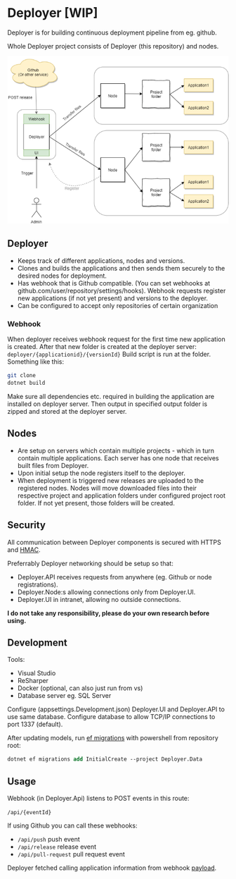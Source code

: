# Deployer [WIP]

Deployer is for building continuous deployment pipeline from eg. github.

Whole Deployer project consists of Deployer (this repository) and nodes.

![diagram](docs/images/diagram.png)

## Deployer

- Keeps track of different applications, nodes and versions.
- Clones and builds the applications and then sends them securely to the desired nodes for deployment.
- Has webhook that is Github compatible. (You can set webhooks at github.com/user/repository/settings/hooks).
Webhook requests register new applications (if not yet present) and versions to the deployer.
- Can be configured to accept only repositories of certain organization

### Webhook

When deployer receives webhook request for the first time new application is created.
After that new folder is created at the deployer server: `deployer/{applicationid}/{versionId}`
Build script is run at the folder. Something like this:
```sh
git clone 
dotnet build
```
Make sure all dependencies etc. required in building the application are installed on deployer server.
Then output in specified output folder is zipped and stored at the deployer server.

## Nodes

- Are setup on servers which contain multiple projects - which in turn contain multiple applications. Each server has one node that receives built files from Deployer.
- Upon initial setup the node registers itself to the deployer.
- When deployment is triggered new releases are uploaded to the registered nodes. Nodes will move downloaded files into their respective project and application folders under configured project root folder.
If not yet present, those folders will be created.

## Security

All communication between Deployer components is secured with HTTPS and [HMAC](https://en.wikipedia.org/wiki/HMAC).

Preferrably Deployer networking should be setup so that:
- Deployer.API receives requests from anywhere (eg. Github or node registrations).
- Deployer.Node:s allowing connections only from Deployer.UI.
- Deployer.UI in intranet, allowing no outside connections.

**I do not take any responsibility, please do your own research before using.**

## Development

Tools:
- Visual Studio
- ReSharper
- Docker (optional, can also just run from vs)
- Database server eg. SQL Server

Configure (appsettings.Development.json) Deployer.UI and Deployer.API to use same database.
Configure database to allow TCP/IP connections to port 1337 (default).

After updating models, run [ef migrations](https://docs.microsoft.com/en-us/ef/core/get-started/overview/first-app?tabs=netcore-cli) with powershell from repository root:
```ps
dotnet ef migrations add InitialCreate --project Deployer.Data
```

## Usage

Webhook (in Deployer.Api) listens to POST events in this route:

`/api/{eventId}`

If using Github you can call these webhooks:

- `/api/push` push event
- `/api/release` release event
- `/api/pull-request` pull request event 

Deployer fetched calling application information from webhook [payload](https://docs.github.com/en/free-pro-team@latest/developers/webhooks-and-events/webhook-events-and-payloads).

